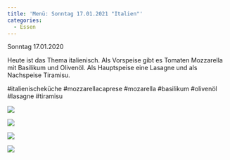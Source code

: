 ```yaml
---
title: 'Menü: Sonntag 17.01.2021 "Italien"'
categories:
  - Essen
---
```


Sonntag 17.01.2020

Heute ist das Thema italienisch.
Als Vorspeise gibt es Tomaten Mozzarella mit Basilikum und Olivenöl.
Als Hauptspeise eine Lasagne und als Nachspeise Tiramisu.

#italienischeküche #mozzarellacaprese #mozarella #basilikum #olivenöl #lasagne #tiramisu

![](..\..\.\assets\2021-01-17-sonntag-italien\1.jpg)

![](..\..\.\assets\2021-01-17-sonntag-italien\2.jpg)

![](..\..\.\assets\2021-01-17-sonntag-italien\3.jpg)

![](..\..\.\assets\2021-01-17-sonntag-italien\4.jpg)


